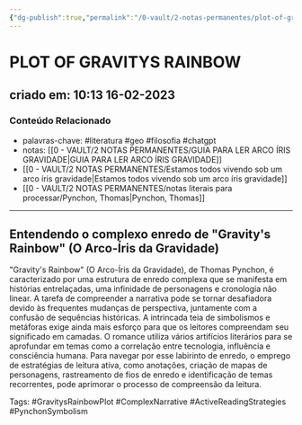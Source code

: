 ```yaml
---
{"dg-publish":true,"permalink":"/0-vault/2-notas-permanentes/plot-of-gravitys-rainbow/","tags":["permanente","literatura","geo","filosofia","chatgpt","GravitysRainbowPlot","ComplexNarrative","ActiveReadingStrategies","PynchonSymbolism"],"dgHomeLink":true,"dgShowLocalGraph":true,"dgShowFileTree":true,"dgEnableSearch":true,"noteIcon":""}
---
```


# PLOT OF GRAVITYS RAINBOW

## criado em: 10:13 16-02-2023

### Conteúdo Relacionado

- palavras-chave: #literatura #geo #filosofia #chatgpt 
- notas: [[0 - VAULT/2 NOTAS PERMANENTES/GUIA PARA LER ARCO ÍRIS GRAVIDADE\|GUIA PARA LER ARCO ÍRIS GRAVIDADE]]
- [[0 - VAULT/2 NOTAS PERMANENTES/Estamos todos vivendo sob um arco íris gravidade\|Estamos todos vivendo sob um arco íris gravidade]]
- [[0 - VAULT/2 NOTAS PERMANENTES/notas literais para processar/Pynchon, Thomas\|Pynchon, Thomas]]


---

## Entendendo o complexo enredo de "Gravity's Rainbow" (O Arco-Íris da Gravidade)

"Gravity's Rainbow" (O Arco-Íris da Gravidade), de Thomas Pynchon, é caracterizado por uma estrutura de enredo complexa que se manifesta em histórias entrelaçadas, uma infinidade de personagens e cronologia não linear. A tarefa de compreender a narrativa pode se tornar desafiadora devido às frequentes mudanças de perspectiva, juntamente com a confusão de sequências históricas. A intrincada teia de simbolismos e metáforas exige ainda mais esforço para que os leitores compreendam seu significado em camadas. O romance utiliza vários artifícios literários para se aprofundar em temas como a correlação entre tecnologia, influência e consciência humana. Para navegar por esse labirinto de enredo, o emprego de estratégias de leitura ativa, como anotações, criação de mapas de personagens, rastreamento de fios de enredo e identificação de temas recorrentes, pode aprimorar o processo de compreensão da leitura.

Tags: #GravitysRainbowPlot #ComplexNarrative #ActiveReadingStrategies #PynchonSymbolism